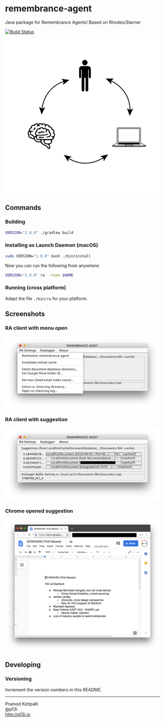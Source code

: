 # remembrance-agent
Java package for Remembrance Agents! Based on Rhodes/Starner

[![Build Status](https://travis-ci.org/remembrance-agent/remembrance-agent.svg?branch=master)](https://travis-ci.org/remembrance-agent/remembrance-agent)

![Logo](./docs/img/logo.png)

## Commands

### Building

```bash
VERSION="2.0.0" ./gradlew build
```

### Installing as Launch Daemon (macOS)

```bash
sudo VERSION="2.0.0" bash ./bin/install
```

Now you can run the following from anywhere:
```bash
VERSION="2.0.0" ra --home $HOME
```

### Running (cross platform)

Adapt the file `./bin/ra` for your platform.

## Screenshots

### RA client with menu open

![](./docs/img/ra-client-menu-open.png)

### RA client with suggestion

![](./docs/img/ra-client-with-suggestion.png)

### Chrome opened suggestion

![](./docs/img/chrome-opened-suggestion.png)

## Developing

### Versioning

Increment the version numbers in this README.

---

Pramod Kotipalli  
@p13i  
http://p13i.io
